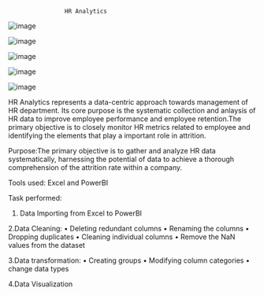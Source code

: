                 	HR Analytics
![image](https://github.com/AnjaliSharma2023/HR-Analytics/assets/123668096/af9cfaba-06db-49f9-9d84-918a1625ebde)

![image](https://github.com/AnjaliSharma2023/HR-Analytics/assets/123668096/e0608cd2-f482-4ecc-8bc6-bf60b339f18c)

![image](https://github.com/AnjaliSharma2023/HR-Analytics/assets/123668096/ec898290-4796-4011-af18-6cc7a46cf74c)

![image](https://github.com/AnjaliSharma2023/HR-Analytics/assets/123668096/64fa5bee-a6e8-4dba-8289-3886496131aa)

![image](https://github.com/AnjaliSharma2023/HR-Analytics/assets/123668096/378d595b-dbec-4473-85a4-46fe492e196f)


HR Analytics represents a data-centric approach towards management of HR department. Its core purpose is the systematic collection and anlaysis of HR data to improve employee performance and employee retention.The primary objective is to closely monitor HR metrics related to employee and identifying the elements that play a important role in attrition.

Purpose:The primary objective is to gather and analyze HR data systematically, harnessing the potential of data to achieve a thorough comprehension of the attrition rate within a company.

Tools used: Excel and PowerBI

Task performed:

1. Data Importing from Excel to PowerBI 

2.Data Cleaning:
• Deleting redundant columns
• Renaming the columns
• Dropping duplicates
• Cleaning individual columns
• Remove the NaN values from the dataset

3.Data transformation:
• Creating groups
• Modifying column categories
• change data types

4.Data Visualization






